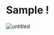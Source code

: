 # Sample !

![untitled](https://github.com/antonfcss/Work-with-View/assets/95831815/24ddeaff-d542-422b-8c22-10cb286eb84e)
